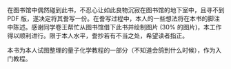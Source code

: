 在图书馆中偶然碰到此书，不忍心让如此良物沉寂在图书馆的地下室中，且寻不到 PDF 版，遂决定将其誊写一份。在誊写过程中，本人的一些想法将在本书的脚注中陈述。感谢同学卷王帮忙从图书馆借下此书并绘制图片 (30% 的图片)，本工作得以顺利进行。限于本人水平，誊抄若有不当之处，希望读者指正。

本书为本人试图整理的量子化学教程的一部分（不知道会鸽到什么时候），作为入门教程。
